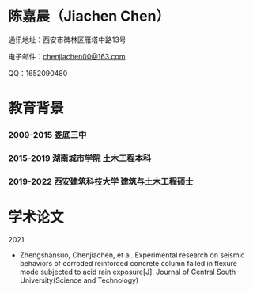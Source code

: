 # 陈嘉晨（Jiachen Chen）
通讯地址：西安市碑林区雁塔中路13号

电子邮件：chenjiachen00@163.com

QQ：1652090480

# 教育背景
### 2009-2015 娄底三中
### 2015-2019 湖南城市学院 土木工程本科
### 2019-2022 西安建筑科技大学 建筑与土木工程硕士

# 学术论文
2021
- 	Zhengshansuo, Chenjiachen, et al. Experimental research on seismic behaviors of corroded reinforced concrete column failed in flexure mode subjected to acid rain exposure[J]. Journal of Central South University(Science and Technology)





